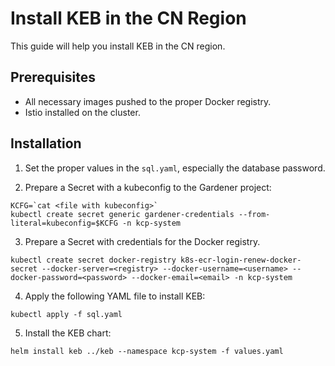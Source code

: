 # Install KEB in the CN Region

This guide will help you install KEB in the CN region.

## Prerequisites

- All necessary images pushed to the proper Docker registry.
- Istio installed on the cluster.

## Installation

1. Set the proper values in the `sql.yaml`, especially the database password.

2. Prepare a Secret with a kubeconfig to the Gardener project:

```shell
KCFG=`cat <file with kubeconfig>`
kubectl create secret generic gardener-credentials --from-literal=kubeconfig=$KCFG -n kcp-system
```

3. Prepare a Secret with credentials for the Docker registry.

```shell
kubectl create secret docker-registry k8s-ecr-login-renew-docker-secret --docker-server=<registry> --docker-username=<username> --docker-password=<password> --docker-email=<email> -n kcp-system
```

4. Apply the following YAML file to install KEB:

```shell
kubectl apply -f sql.yaml
```

5. Install the KEB chart:

```shell
helm install keb ../keb --namespace kcp-system -f values.yaml
```